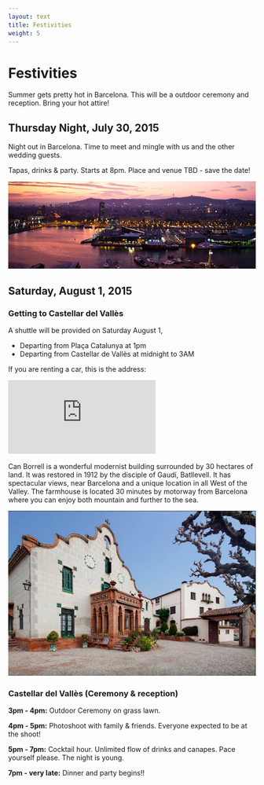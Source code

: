 ```yaml
---
layout: text
title: Festivities
weight: 5
---
```


Festivities
================================

Summer gets pretty hot in Barcelona. This will be a outdoor ceremony and reception. Bring your hot attire!

Thursday Night, July 30, 2015
-----------------------------------

Night out in Barcelona. Time to meet and mingle with us and the other wedding guests.

Tapas, drinks & party. Starts at 8pm. Place and venue TBD - save the date!

![Barcelona Night](/images/bcnnit.jpg)

Saturday, August 1, 2015
-----------------------------------

### Getting to Castellar del Vallès

A shuttle will be provided on Saturday August 1,

 * Departing from Plaça Catalunya at 1pm
 * Departing from Castellar de Vallès at midnight to 3AM

If you are renting a car, this is the address:

<iframe class="embedmap" src="https://www.google.com/maps/embed?pb=!1m14!1m8!1m3!1d5964.893610039684!2d2.074109081945357!3d41.62447275446605!3m2!1i1024!2i768!4f13.1!3m3!1m2!1s0x12a4eb832098a617%3A0xa45ed0d7d174db4a!2sCasa+Rural+Can+Borrell!5e0!3m2!1sen!2sus!4v1428285460605" frameborder="0" style="border:0"></iframe>

Can Borrell is a wonderful modernist building surrounded by 30 hectares of land. It was restored in 1912 by the disciple of Gaudí, Batllevell. It has spectacular views, near Barcelona and a unique location in all West of the Valley.
The farmhouse is located 30 minutes by motorway from Barcelona where you can enjoy both mountain and further to the sea.

![Casa Rural Can Borell](/images/casa.png)

### Castellar del Vallès (Ceremony & reception)

**3pm - 4pm:**
Outdoor Ceremony on grass lawn.

**4pm - 5pm:**
Photoshoot with family & friends. Everyone expected to be at the shoot!

**5pm - 7pm:**
Cocktail hour. Unlimited flow of drinks and canapes. Pace yourself please. The night is young.

**7pm - very late:**
Dinner and party begins!!
